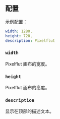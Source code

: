 ## 配置

示例配置：

```yaml
width: 1280,
height: 720,
description: Pixelflut
```

### `width`

Pixelflut 画布的宽度。

### `height`

Pixelflut 画布的高度。

### `description`

显示在顶部的描述文本。
